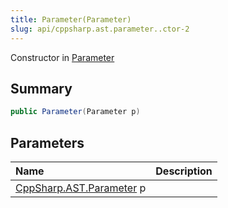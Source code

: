 ```yaml
---
title: Parameter(Parameter)
slug: api/cppsharp.ast.parameter..ctor-2
---
```

Constructor in [Parameter](/api/cppsharp/ast/parameter)

## Summary



```csharp
public Parameter(Parameter p)
```

## Parameters

|Name|Description|
|:---|:---|
|[CppSharp.AST.Parameter](/api/cppsharp/ast/parameter) p||

